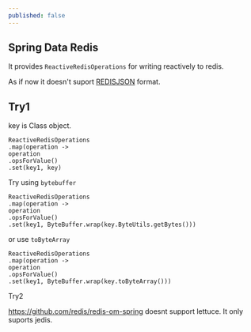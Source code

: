 ```yaml
---
published: false
---
```

## Spring Data Redis

It provides `ReactiveRedisOperations` for writing reactively to redis. 

As if now it doesn't suport [REDISJSON](https://github.com/spring-projects/spring-data-redis/issues/2429) format.

## Try1 

key is Class object. 


```
ReactiveRedisOperations
.map(operation -> 
operation
.opsForValue()
.set(key1, key)
```

Try using `bytebuffer`

```
ReactiveRedisOperations
.map(operation -> 
operation
.opsForValue()
.set(key1, ByteBuffer.wrap(key.ByteUtils.getBytes()))
```

or use `toByteArray`

```
ReactiveRedisOperations
.map(operation -> 
operation
.opsForValue()
.set(key1, ByteBuffer.wrap(key.toByteArray()))
```

Try2 

https://github.com/redis/redis-om-spring doesnt support lettuce. It only suports jedis.